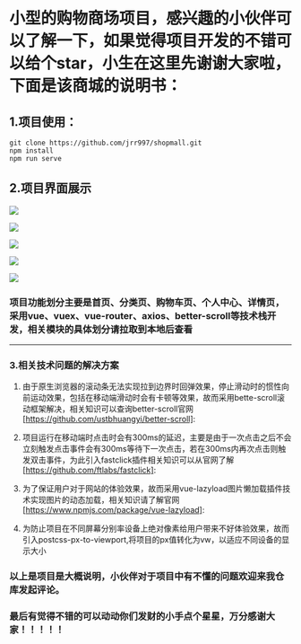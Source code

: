 

#  小型的购物商场项目，感兴趣的小伙伴可以了解一下，如果觉得项目开发的不错可以给个star，小生在这里先谢谢大家啦，下面是该商城的说明书：



## 1.项目使用：

```
git clone https://github.com/jrr997/shopmall.git
npm install
npm run serve
```

## 2.项目界面展示

![](https://github.com/jrr997/shopmall/blob/master/readmePic/home.png)

![](https://github.com/jrr997/shopmall/blob/master/readmePic/detail.png)

![](https://github.com/jrr997/shopmall/blob/master/readmePic/category.png)

![](https://github.com/jrr997/shopmall/blob/master/readmePic/cart.png)

![](https://github.com/jrr997/shopmall/blob/master/readmePic/profile.png)



###	项目功能划分主要是首页、分类页、购物车页、个人中心、详情页，采用vue、vuex、vue-router、axios、better-scroll等技术栈开发，相关模块的具体划分请拉取到本地后查看

------



### 3.相关技术问题的解决方案

1. 由于原生浏览器的滚动条无法实现拉到边界时回弹效果，停止滑动时的惯性向前运动效果，包括在移动端滑动时会有卡顿等效果，故而采用bette-scroll滚动框架解决，相关知识可以查询better-scroll官网[https://github.com/ustbhuangyi/better-scroll]:

2. 项目运行在移动端时点击时会有300ms的延迟，主要是由于一次点击之后不会立刻触发点击事件会有300ms等待下一次点击，若在300ms内再次点击则触发双击事件，为此引入fastclick插件相关知识可以从官网了解[https://github.com/ftlabs/fastclick]:

3. 为了保证用户对于网站的体验效果，故而采用vue-lazyload图片懒加载插件技术实现图片的动态加载，相关知识请了解官网[https://www.npmjs.com/package/vue-lazyload]:

4. 为防止项目在不同屏幕分别率设备上绝对像素给用户带来不好体验效果，故而引入postcss-px-to-viewport,将项目的px值转化为vw，以适应不同设备的显示大小

   

### 以上是项目是大概说明，小伙伴对于项目中有不懂的问题欢迎来我仓库发起评论。
### 最后有觉得不错的可以动动你们发财的小手点个星星，万分感谢大家！！！！！


